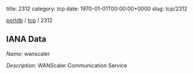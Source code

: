 title: 2312
category: tcp
date: 1970-01-01T00:00:00+0000
slug: tcp/2312

[portdb](/) / [tcp](/category/tcp.html) / 2312


## IANA Data

_Name:_ wanscaler

_Description:_ WANScaler Communication Service

